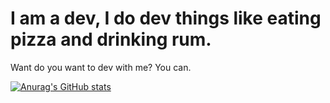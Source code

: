 # I am a dev, I do dev things like eating pizza and drinking rum.

Want do you want to dev with me? You can.

[![Anurag's GitHub stats](https://github-readme-stats.vercel.app/api?username=JABirchall&theme=radical&show_icons=true&count_private=true)](https://github.com/anuraghazra/github-readme-stats)
